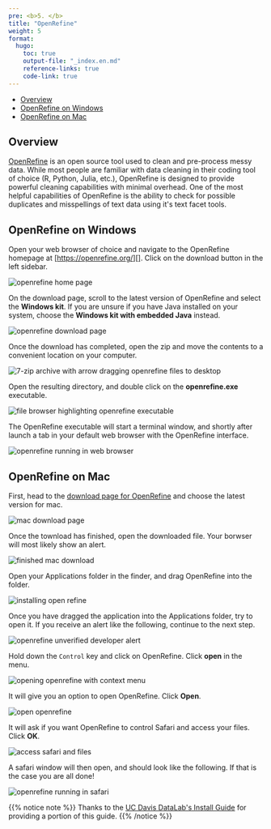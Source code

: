 ```yaml
---
pre: <b>5. </b>
title: "OpenRefine"
weight: 5
format:
  hugo:
    toc: true
    output-file: "_index.en.md"
    reference-links: true
    code-link: true
---
```




-   [Overview][]
-   [OpenRefine on Windows][]
-   [OpenRefine on Mac][]

## Overview

[OpenRefine][] is an open source tool used to clean and pre-process messy data. While most people are familiar with data cleaning in their coding tool of choice (R, Python, Julia, etc.), OpenRefine is designed to provide powerful cleaning capabilities with minimal overhead. One of the most helpful capabilities of OpenRefine is the ability to check for possible duplicates and misspellings of text data using it's text facet tools.

## OpenRefine on Windows

Open your web browser of choice and navigate to the OpenRefine homepage at [https://openrefine.org/][]. Click on the download button in the left sidebar.

![][1]

On the download page, scroll to the latest version of OpenRefine and select the **Windows kit**. If you are unsure if you have Java installed on your system, choose the **Windows kit with embedded Java** instead.

![][2]

Once the download has completed, open the zip and move the contents to a convenient location on your computer.

![][3]

Open the resulting directory, and double click on the **openrefine.exe** executable.

![][4]

The OpenRefine executable will start a terminal window, and shortly after launch a tab in your default web browser with the OpenRefine interface.

![][5]

## OpenRefine on Mac

First, head to the [download page for OpenRefine][] and choose the latest version for mac.

![][6]

Once the townload has finished, open the downloaded file. Your borwser will most likely show an alert.

![][7]

Open your Applications folder in the finder, and drag OpenRefine into the folder.

![][8]

Once you have dragged the application into the Applications folder, try to open it. If you receive an alert like the following, continue to the next step.

![][9]

Hold down the `Control` key and click on OpenRefine. Click **open** in the menu.

![][10]

It will give you an option to open OpenRefine. Click **Open**.

![][11]

It will ask if you want OpenRefine to control Safari and access your files. Click **OK**.

![][12]

A safari window will then open, and should look like the following. If that is the case you are all done!

![][13]

{{% notice note %}}
Thanks to the <a href="https://datalab.ucdavis.edu/install-guide/">UC Davis DataLab's Install Guide</a> for providing a portion of this guide.
{{% /notice %}}

  [Overview]: #overview
  [OpenRefine on Windows]: #openrefine-on-windows
  [OpenRefine on Mac]: #openrefine-on-mac
  [OpenRefine]: https://openrefine.org/
  [https://openrefine.org/]: https://openrefine.org/
  [1]: img/win_or_install_1.jpg "openrefine home page"
  [2]: img/win_or_install_2.jpg "openrefine download page"
  [3]: img/win_or_install_3.jpg "7-zip archive with arrow dragging openrefine files to desktop"
  [4]: img/win_or_install_4.jpg "file browser highlighting openrefine executable"
  [5]: img/win_or_install_5.jpg "openrefine running in web browser"
  [download page for OpenRefine]: https://openrefine.org/download.html
  [6]: img/mac_1.png "mac download page"
  [7]: img/mac_2.png "finished mac download"
  [8]: img/mac_3.png "installing open refine"
  [9]: img/mac_4.png "openrefine unverified developer alert"
  [10]: img/mac_5.png "opening openrefine with context menu"
  [11]: img/mac_6.png "open openrefine"
  [12]: img/mac_7.png "access safari and files"
  [13]: img/mac_8.png "openrefine running in safari"
